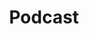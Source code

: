 ---
title: Podcast
image: l-octet-vert-podcast.jpg
description: Sébastien Brault, développeur mobile - introduction à la notion d'impact sur le climat du numérique, les tensions entre obsolescence programmée et l'innovation
subjects:
- developpement-durable
types:
- podcast
link: https://www.standblog.org/blog/category/podcast
---